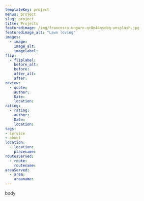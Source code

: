 ```yaml
---
templateKey: project 
menus: project
slug: project
title: Projects
featuredimage: /img/francesco-ungaro-qc8n44nsobq-unsplash.jpg
featuredimage_alt: "Lawn loving"
images:
  - image:
    image_alt:
    imagelabel:
flip:
  - fliplabel:
    before_alt:
    before:
    after_alt:
    after:
review:
  - quote:
    author:
    Date:
    location:
rating:
  - rating:
    author:
    Date:
    location:
tags:
- service
- about
location:
  - location:
    placename:
routesServed:
  - route:
    routename:
areaServed:
  - area:
    areaname:
---
```

body